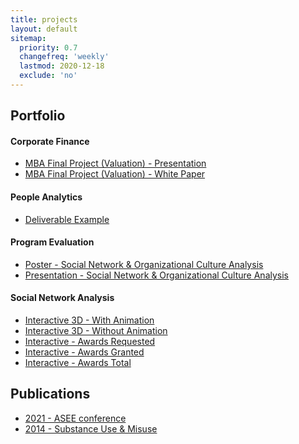 ```yaml
---
title: projects
layout: default
sitemap:
  priority: 0.7
  changefreq: 'weekly'
  lastmod: 2020-12-18
  exclude: 'no'
---
```


## Portfolio

#### Corporate Finance
- <a href="https://pinedo.org/projects/CorpFin%20-%20LUV%20valuation%20-%20presentation.pdf" target="_blank" rel="noopener noreferrer">MBA Final Project (Valuation) - Presentation</a>
- <a href="https://pinedo.org/projects/CorpFin%20-%20LUV%20valuation%20-%20white%20paper.pdf" target="_blank" rel="noopener noreferrer">MBA Final Project (Valuation) - White Paper</a>

#### People Analytics
- <a href="https://pinedo.org/projects/People%20Analytics%20Case%20Study%20Sample.pdf" target="_blank" rel="noopener noreferrer">Deliverable Example</a>

#### Program Evaluation
- <a href="https://pinedo.org/projects/ASEE2021_Poster_Kacz_Pinedo.pdf" target="_blank" rel="noopener noreferrer">Poster - Social Network & Organizational Culture Analysis</a>
- <a href="https://pinedo.org/projects/ASEE2021_Presentation_Kacz_Pinedo.pdf" target="_blank" rel="noopener noreferrer">Presentation - Social Network & Organizational Culture Analysis</a>

#### Social Network Analysis
- <a href="https://pinedo.org/projects/graphjs_animation_without_labels.html" target="_blank" rel="noopener noreferrer">Interactive 3D - With Animation</a>
- <a href="https://pinedo.org/projects/graphjs_without_labels.html" target="_blank" rel="noopener noreferrer">Interactive 3D - Without Animation</a>
- <a href="https://pinedo.org/projects/interactive_graph_1_no_labels.html" target="_blank" rel="noopener noreferrer">Interactive - Awards Requested</a>
- <a href="https://pinedo.org/projects/interactive_graph_2_no_labels.html" target="_blank" rel="noopener noreferrer">Interactive - Awards Granted</a>
- <a href="https://pinedo.org/projects/interactive_graph_3_no_labels.html" target="_blank" rel="noopener noreferrer">Interactive - Awards Total</a>

## Publications
- <a href="https://peer.asee.org/getting-things-done-in-data-intensive-inter-campus-research-initiatives-a-social-network-analysis-approach-to-understanding-and-building-effective-relationships-between-researchers-and-other-university-employees" target="_blank" rel="noopener noreferrer">2021 - ASEE conference</a>
- <a href="https://www.academia.edu/download/33189549/Mindfulness_training_as_an_intervention_for_substance_user_incarcerated_adolescents_a_pilot_grounded_theory_study-1.pdf" target="_blank" rel="noopener noreferrer">2014 - Substance Use & Misuse</a>

<!-- <a href="" target="_blank" rel="noopener noreferrer"></a> -->
